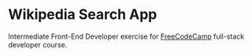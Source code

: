 # Wikipedia Search App

Intermediate Front-End Developer exercise for [FreeCodeCamp](https://www.freecodecamp.com/) full-stack developer course.